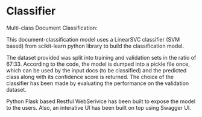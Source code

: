# Classifier
Multi-class Document Classification:

This document-classification model uses a LinearSVC classifier (SVM based) from scikit-learn python library to build the classification model. 

The dataset provided was split into training and validation sets in the ratio of 67:33. According to the code, 
the model is dumped into a pickle file once, which can be used by the input docs (to be classified) and the predicted class along with its confidence score is returned. The choice of the classifier has been made by evaluating the performance on the validation dataset.

Python Flask based Restful WebSerivice has been built to expose the model to the users. Also, an interative UI has been built on top using Swagger UI.
